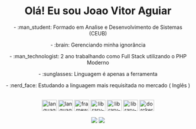 
<div align="center">
 <h1>Olá! Eu sou Joao Vitor Aguiar</h1>    
  <p>- :man_student: Formado em Analise e Desenvolvimento de Sistemas (CEUB)</p>
  <p>- :brain: Gerenciando minha ignorância</p>  
  <p>- :man_technologist: 2 ano trabalhando como Full Stack utilizando o PHP Moderno</p> 
  <p>- :sunglasses: Linguagem é apenas a ferramenta</p>
  <p>- :nerd_face: Estudando a linguagem mais requisitada no mercado ( Inglês )</p>
</div>
<div align="center" style="display: inline_block"><br>
  <img align="center" alt="language-js" height="30" width="40" src="https://skillicons.dev/icons?i=js" />
  <img align="center" alt="language-php" height="30" width="40" src="https://skillicons.dev/icons?i=php" />
  <img align="center" alt="framework-php" height="30" width="40" src="https://skillicons.dev/icons?i=laravel" />
  <img align="center" alt="library-typescripit" height="30" width="40" src="https://skillicons.dev/icons?i=typescript" />
  <img align="center" alt="library-typescripit" height="30" width="40" src="https://skillicons.dev/icons?i=react" />
  <img align="center" alt="library-js-chart" height="30" width="40"  src="https://www.chartjs.org/img/chartjs-logo.svg" />
  <img align="center" alt="dorcker" height="30" width="40"  src="https://skillicons.dev/icons?i=docker" />
</div> 
<br>
<div align="center"> 
  <a href = "mailto:devjoaoaguiar@gmail.com"><img src="https://img.shields.io/badge/-Gmail-%23333?style=for-the-badge&logo=gmail&logoColor=white" target="_blank"></a>
  <a href="https://www.linkedin.com/in/joaovitoraguiarsilva" target="_blank"><img src="https://img.shields.io/badge/-LinkedIn-%230077B5?style=for-the-badge&logo=linkedin&logoColor=white" target="_blank"></a>  
</div>

